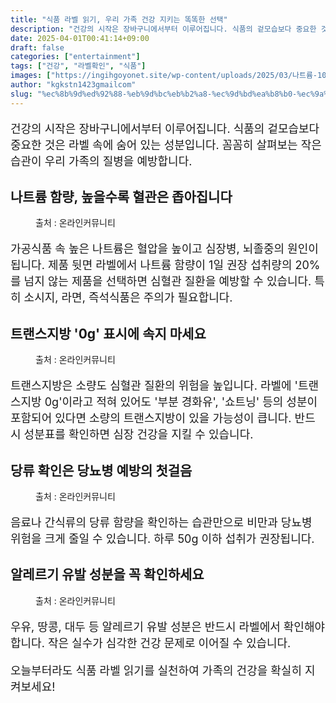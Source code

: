 ```yaml
---
title: "식품 라벨 읽기, 우리 가족 건강 지키는 똑똑한 선택"
description: "건강의 시작은 장바구니에서부터 이루어집니다. 식품의 겉모습보다 중요한 것은 라벨 속에 숨어 있는 성분입니다. 꼼꼼히 살펴보는 작은 습관이 우리 가족의 질병을 예방합니다."
date: 2025-04-01T00:41:14+09:00
draft: false
categories: ["entertainment"]
tags: ["건강", "라벨확인", "식품"]
images: ["https://ingihgoyonet.site/wp-content/uploads/2025/03/나트륨-1024x1024.jpg", "https://ingihgoyonet.site/wp-content/uploads/2025/03/트랜스지방-1024x683.jpg", "https://ingihgoyonet.site/wp-content/uploads/2025/04/당뇨예방-1024x683.jpg", "https://ingihgoyonet.site/wp-content/uploads/2025/04/성분확인-683x1024.png"]
author: "kgkstn1423gmailcom"
slug: "%ec%8b%9d%ed%92%88-%eb%9d%bc%eb%b2%a8-%ec%9d%bd%ea%b8%b0-%ec%9a%b0%eb%a6%ac-%ea%b0%80%ec%a1%b1-%ea%b1%b4%ea%b0%95-%ec%a7%80%ed%82%a4%eb%8a%94-%eb%98%91%eb%98%91%ed%95%9c-%ec%84%a0%ed%83%9d"
---
```


<p style="font-size:18px">건강의 시작은 장바구니에서부터 이루어집니다. 식품의 겉모습보다 중요한 것은 라벨 속에 숨어 있는 성분입니다. 꼼꼼히 살펴보는 작은 습관이 우리 가족의 질병을 예방합니다.</p> <h2 >나트륨 함량, 높을수록 혈관은 좁아집니다</h2> <figure ><img src="https://ingihgoyonet.site/wp-content/uploads/2025/03/나트륨-1024x1024.jpg" alt="" style="aspect-ratio:16/9;object-fit:cover"/><figcaption >출처 : 온라인커뮤니티</figcaption></figure> <p style="font-size:18px">가공식품 속 높은 나트륨은 혈압을 높이고 심장병, 뇌졸중의 원인이 됩니다. 제품 뒷면 라벨에서 나트륨 함량이 1일 권장 섭취량의 20%를 넘지 않는 제품을 선택하면 심혈관 질환을 예방할 수 있습니다. 특히 소시지, 라면, 즉석식품은 주의가 필요합니다.</p> <h2 >트랜스지방 '0g' 표시에 속지 마세요</h2> <figure ><img src="https://ingihgoyonet.site/wp-content/uploads/2025/03/트랜스지방-1024x683.jpg" alt="" style="aspect-ratio:16/9;object-fit:cover"/><figcaption >출처 : 온라인커뮤니티</figcaption></figure> <p style="font-size:18px">트랜스지방은 소량도 심혈관 질환의 위험을 높입니다. 라벨에 '트랜스지방 0g'이라고 적혀 있어도 '부분 경화유', '쇼트닝' 등의 성분이 포함되어 있다면 소량의 트랜스지방이 있을 가능성이 큽니다. 반드시 성분표를 확인하면 심장 건강을 지킬 수 있습니다.</p> <h2 >당류 확인은 당뇨병 예방의 첫걸음</h2> <figure ><img src="https://ingihgoyonet.site/wp-content/uploads/2025/04/당뇨예방-1024x683.jpg" alt="" style="aspect-ratio:16/9;object-fit:cover"/><figcaption >출처 : 온라인커뮤니티</figcaption></figure> <p style="font-size:18px">음료나 간식류의 당류 함량을 확인하는 습관만으로 비만과 당뇨병 위험을 크게 줄일 수 있습니다. 하루 50g 이하 섭취가 권장됩니다.</p> <h2 >알레르기 유발 성분을 꼭 확인하세요</h2> <figure ><img src="https://ingihgoyonet.site/wp-content/uploads/2025/04/성분확인-683x1024.png" alt="" style="aspect-ratio:16/9;object-fit:cover"/><figcaption >출처 : 온라인커뮤니티</figcaption></figure> <p style="font-size:18px">우유, 땅콩, 대두 등 알레르기 유발 성분은 반드시 라벨에서 확인해야 합니다. 작은 실수가 심각한 건강 문제로 이어질 수 있습니다.</p> <p style="font-size:18px">오늘부터라도 식품 라벨 읽기를 실천하여 가족의 건강을 확실히 지켜보세요!</p>